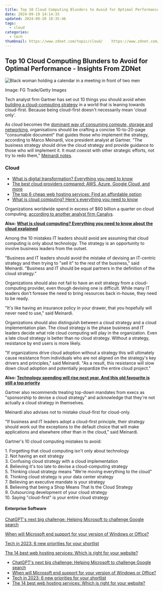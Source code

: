 ```yaml
---
title: Top 10 Cloud Computing Blunders to Avoid for Optimal Performance - Insights From ZDNet
date: 2024-09-19 14:14:33
updated: 2024-09-20 10:35:46
tags:
  - cloud
categories:
  - tech
thumbnail: https://www.zdnet.com/topic/cloud/    https://www.zdnet.com/a/img/resize/3497bf1b000d453b839dc895c1c66d40b6af1fa2/2022/02/25/e4d86b8a-25db-47aa-b1c8-721ee7605566/gettyimages-1342255546.jpg?width=170&height=96&fit=crop&auto=webp
---
```


## Top 10 Cloud Computing Blunders to Avoid for Optimal Performance - Insights From ZDNet

![Black woman holding a calendar in a meeting in front of two men](https://www.zdnet.com/a/img/resize/4c5a69067064ca4b0e68081504c961d1f251d2c1/2022/02/25/e4d86b8a-25db-47aa-b1c8-721ee7605566/gettyimages-1342255546.jpg?auto=webp&width=1280)

Image: FG Trade/Getty Images

Tech analyst firm Gartner has set out 10 things you should avoid when [building a cloud-computing strategy](https://www.zdnet.com/article/what-is-cloud-computing-everything-you-need-to-know-about-the-cloud/) in a world that is leaning towards cloud-first. Because being cloud-first doesn't necessarily mean 'cloud only'. 

As cloud becomes the [dominant way of consuming compute, storage and networking](https://www.zdnet.com/article/cloud-computing-is-about-to-hit-another-big-milestone/), organisations should be crafting a concise 10-to-20-page "consumable document" that guides those who implement the strategy, according to Marco Meinardi, vice president analyst at Gartner. "The business strategy should drive the cloud strategy and provide guidance to those who will implement it. It must coexist with other strategic efforts, not try to redo them," [Meinardi notes](https://www.gartner.com/en/newsroom/press-releases/2022-11-21-gartner-highlights-ten-common-cloud-strategy-mistakes). 

### Cloud

* [​What is digital transformation? Everything you need to know](https://www.zdnet.com/article/what-is-digital-transformation-everything-you-need-to-know-about-how-technology-is-reshaping/)
* [The best cloud providers compared: AWS, Azure, Google Cloud, and more](https://www.zdnet.com/article/the-top-cloud-providers-of-2021-aws-microsoft-azure-google-cloud-hybrid-saas/)
* [The top 6 cheap web hosting services: Find an affordable option](https://www.zdnet.com/article/best-cheap-web-hosting/)
* [What is cloud computing? Here's everything you need to know](https://www.zdnet.com/article/what-is-cloud-computing-everything-you-need-to-know-about-the-cloud/)

Organizations worldwide spend in excess of $60 billion a quarter on cloud computing, [according to another analyst firm Canalys](https://www.canalys.com/newsroom/global-cloud-services-Q2-2022). 

**Also:** [**What is cloud computing? Everything you need to know about the cloud explained**](https://www.zdnet.com/article/what-is-cloud-computing-everything-you-need-to-know-about-the-cloud/)

Among the 10 mistakes IT leaders should avoid are assuming that cloud computing is only about technology. The strategy is an opportunity to involve business leaders from the outset. 

"Business and IT leaders should avoid the mistake of devising an IT-centric strategy and then trying to "sell it" to the rest of the business," said Meinardi. "Business and IT should be equal partners in the definition of the cloud strategy." 

Organizations should also not fail to have an exit strategy from a cloud-computing provider, even though devising one is difficult. While many IT leaders don't foresee the need to bring resources back in-house, they need to be ready.

"It's like having an insurance policy in your drawer, that you hopefully will never need to use," said Meinardi. 

Organizations should also distinguish between a cloud strategy and a cloud implementation plan. The cloud strategy is the phase business and IT leaders decide what role cloud computing will play in the organization. Even a late cloud strategy is better than no cloud strategy. Without a strategy, resistance by end users is more likely.

"If organizations drive cloud adoption without a strategy this will ultimately cause resistance from individuals who are not aligned on the strategy's key drivers and principles," said Meinardi. "As a result, this resistance will slow down cloud adoption and potentially jeopardize the entire cloud project."

**Also: [Technology spending will rise next year. And this old favourite is still a top priority](https://www.zdnet.com/article/technology-spending-will-rise-next-year-and-this-old-favourite-is-still-a-top-priority/)**

Gartner also recommends treating top-down mandates from execs as "sponsorship to devise a cloud strategy" and acknowledge that they're not actually a cloud strategy in themselves.

Meinardi also advises not to mistake cloud-first for cloud-only. 

"If business and IT leaders adopt a cloud-first principle, their strategy should work out the exceptions to the default choice that will make applications and elsewhere other than in the cloud," said Meinardi.

Gartner's 10 cloud computing mistakes to avoid:

1\. Forgetting that cloud computing isn't only about technology  
2\. Not having an exit strategy  
3\. Confusing cloud strategy with a cloud implementation  
4\. Believing it's too late to devise a cloud-computing strategy  
5\. Thinking cloud strategy means "We're moving everything to the cloud"  
6\. Thinking cloud strategy is your data center strategy  
7\. Believing an executive mandate is your strategy  
8\. Believing that being a <Fill in Vendor> Shop Means That Is the Cloud Strategy  
9\. Outsourcing development of your cloud strategy  
10\. Saying "cloud-first" is your entire cloud strategy

#### Enterprise Software

[ChatGPT's next big challenge: Helping Microsoft to challenge Google search](https://www.zdnet.com/article/chatgpts-next-big-challenge-helping-microsoft-to-challenge-google-search/ "ChatGPT's next big challenge: Helping Microsoft to challenge Google search")

[When will Microsoft end support for your version of Windows or Office?](https://www.zdnet.com/article/when-will-microsoft-pull-the-plug-on-your-version-of-windows-or-office/ "When will Microsoft end support for your version of Windows or Office?")

[Tech in 2023: 6 new priorities for your shortlist](https://www.zdnet.com/article/tech-in-2023-6-new-priorities-for-your-shortlist/ "Tech in 2023: 6 new priorities for your shortlist")

[The 14 best web hosting services: Which is right for your website?](https://www.zdnet.com/article/best-web-hosting/ "The 14 best web hosting services: Which is right for your website?")

* [ChatGPT's next big challenge: Helping Microsoft to challenge Google search](https://www.zdnet.com/article/chatgpts-next-big-challenge-helping-microsoft-to-challenge-google-search/ "ChatGPT's next big challenge: Helping Microsoft to challenge Google search")
* [When will Microsoft end support for your version of Windows or Office?](https://www.zdnet.com/article/when-will-microsoft-pull-the-plug-on-your-version-of-windows-or-office/ "When will Microsoft end support for your version of Windows or Office?")
* [Tech in 2023: 6 new priorities for your shortlist](https://www.zdnet.com/article/tech-in-2023-6-new-priorities-for-your-shortlist/ "Tech in 2023: 6 new priorities for your shortlist")
* [The 14 best web hosting services: Which is right for your website?](https://www.zdnet.com/article/best-web-hosting/ "The 14 best web hosting services: Which is right for your website?")

<ins class="adsbygoogle"
     style="display:block"
     data-ad-format="autorelaxed"
     data-ad-client="ca-pub-7571918770474297"
     data-ad-slot="1223367746"></ins>



<ins class="adsbygoogle"
     style="display:block"
     data-ad-client="ca-pub-7571918770474297"
     data-ad-slot="8358498916"
     data-ad-format="auto"
     data-full-width-responsive="true"></ins>
